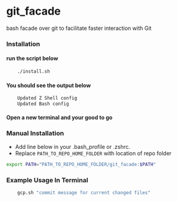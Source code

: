 # git_facade
bash facade over git to facilitate faster interaction with Git

### Installation
#### run the script below
```bash
    ./install.sh
```
#### You should see the output below
```bash
    Updated Z Shell config
    Updated Bash config
```
#### Open a new terminal and your good to go
### Manual Installation
* Add line below in your .bash_profile or .zshrc.  
* Replace `PATH_TO_REPO_HOME_FOLDER` with location of repo folder

```bash
export PATH="PATH_TO_REPO_HOME_FOLDER/git_facade:$PATH"
```

### Example Usage In Terminal

```bash
    gcp.sh "commit message for current changed files"
```